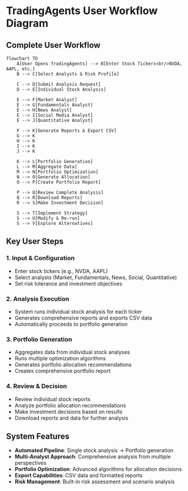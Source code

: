 # TradingAgents User Workflow Diagram

## Complete User Workflow

```mermaid
flowchart TD
    A[User Opens TradingAgents] --> B[Enter Stock Tickers<br/>NVDA, AAPL, etc.]
    B --> C[Select Analysts & Risk Profile]
    
    C --> D[Submit Analysis Request]
    D --> E[Individual Stock Analysis]
    
    E --> F[Market Analyst]
    E --> G[Fundamentals Analyst]
    E --> H[News Analyst]
    E --> I[Social Media Analyst]
    E --> J[Quantitative Analyst]
    
    F --> K[Generate Reports & Export CSV]
    G --> K
    H --> K
    I --> K
    J --> K
    
    K --> L[Portfolio Generation]
    L --> M[Aggregate Data]
    M --> N[Portfolio Optimization]
    N --> O[Generate Allocation]
    O --> P[Create Portfolio Report]
    
    P --> Q[Review Complete Analysis]
    Q --> R[Download Reports]
    R --> S[Make Investment Decision]
    
    S --> T[Implement Strategy]
    S --> U[Modify & Re-run]
    S --> V[Explore Alternatives]
```

## Key User Steps

### 1. **Input & Configuration**
- Enter stock tickers (e.g., NVDA, AAPL)
- Select analysts (Market, Fundamentals, News, Social, Quantitative)
- Set risk tolerance and investment objectives

### 2. **Analysis Execution**
- System runs individual stock analysis for each ticker
- Generates comprehensive reports and exports CSV data
- Automatically proceeds to portfolio generation

### 3. **Portfolio Generation**
- Aggregates data from individual stock analyses
- Runs multiple optimization algorithms
- Generates portfolio allocation recommendations
- Creates comprehensive portfolio report

### 4. **Review & Decision**
- Review individual stock reports
- Analyze portfolio allocation recommendations
- Make investment decisions based on results
- Download reports and data for further analysis

## System Features

- **Automated Pipeline**: Single stock analysis → Portfolio generation
- **Multi-Analyst Approach**: Comprehensive analysis from multiple perspectives
- **Portfolio Optimization**: Advanced algorithms for allocation decisions
- **Export Capabilities**: CSV data and formatted reports
- **Risk Management**: Built-in risk assessment and scenario analysis